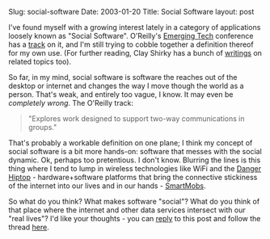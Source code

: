 Slug: social-software
Date: 2003-01-20
Title: Social Software
layout: post

I&#39;ve found myself with a growing interest lately in a category of applications loosely known as &quot;Social Software&quot;. O&#39;Reilly&#39;s <a href="http://conferences.oreillynet.com/etcon/">Emerging Tech</a> conference has a <a href="http://conferences.oreillynet.com/pub/w/22/track_ssoftware.html">track</a> on it, and I&#39;m still trying to cobble together a definition thereof for my own use. (For further reading, Clay Shirky has a bunch of <a href="http://www.shirky.com/">writings</a> on related topics too).

So far, in my mind, social software is software the reaches out of the desktop or internet and changes the way I move though the world as a person. That&#39;s weak, and entirely too vague, I know. It may even be <i>completely wrong</i>. The O&#39;Reilly track:

<blockquote>&quot;Explores work designed to support two-way communications in groups.&quot;</blockquote>

That&#39;s probably a workable definition on one plane; I think my concept of social software is a bit more hands-on: software that messes with the social dynamic. Ok, perhaps too pretentious. I don&#39;t know. Blurring the lines is this thing where I tend to lump in wireless technologies like WiFi and the <a href="http://www.hiptop.com">Danger Hiptop</a> - hardware+software platforms that bring the connective stickiness of the internet into our lives and in our hands - <a href="http://www.smartmobs.com">SmartMobs</a>.

So what do you think? What makes software &quot;social&quot;? What do you think of that place where the internet and other data services intersect with our &quot;real lives&quot;? I&#39;d like your thoughts - you can <a href="&lt;!--#siteurl--&gt;&lt;!--#msgnum--&gt;/reply">reply</a> to this post and follow the thread <a href="&lt;!--#siteurl--&gt;discussion/thread.html$msgnum=&lt;!--#msgnum--&gt;">here</a>.
